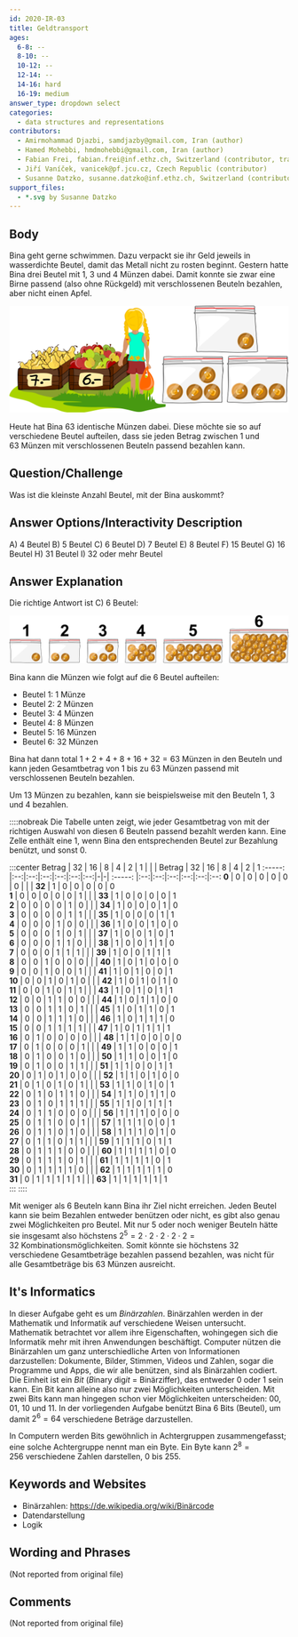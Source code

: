 ```yaml
---
id: 2020-IR-03
title: Geldtransport
ages:
  6-8: --
  8-10: --
  10-12: --
  12-14: --
  14-16: hard
  16-19: medium
answer_type: dropdown select
categories:
  - data structures and representations
contributors:
  - Amirmohammad Djazbi, samdjazby@gmail.com, Iran (author)
  - Hamed Mohebbi, hmdmohebbi@gmail.com, Iran (author)
  - Fabian Frei, fabian.frei@inf.ethz.ch, Switzerland (contributor, translation from English into German)
  - Jiří Vaníček, vanicek@pf.jcu.cz, Czech Republic (contributor)
  - Susanne Datzko, susanne.datzko@inf.ethz.ch, Switzerland (contributor, graphics)
support_files:
  - *.svg by Susanne Datzko
---
```



## Body

Bina geht gerne schwimmen. Dazu verpackt sie ihr Geld jeweils in wasserdichte Beutel, damit das Metall nicht zu rosten beginnt. Gestern hatte Bina drei Beutel mit 1, 3 und 4 Münzen dabei. Damit konnte sie zwar eine Birne passend (also ohne Rückgeld) mit verschlossenen Beuteln bezahlen, aber nicht einen Apfel. 

![](graphics/2020-IR-03_taskbody-optimized.svg "Markt (500px)")

Heute hat Bina 63 identische Münzen dabei. Diese möchte sie so auf verschiedene Beutel aufteilen, dass sie jeden Betrag zwischen 1 und 63 Münzen mit verschlossenen Beuteln passend bezahlen kann.


## Question/Challenge

Was ist die kleinste Anzahl Beutel, mit der Bina auskommt?


## Answer Options/Interactivity Description


 A)  4 Beutel
 B)  5 Beutel
 C)  6 Beutel
 D)  7 Beutel
 E)  8 Beutel
 F)  15 Beutel
 G)  16 Beutel
 H)  31 Beutel
 I)  32 oder mehr Beutel


## Answer Explanation

Die richtige Antwort ist C) 6 Beutel:

![](graphics/2020-IR-03_solution-compatible.svg "Lösung (500px)")

Bina kann die Münzen wie folgt auf die 6 Beutel aufteilen:
 - Beutel 1: 1 Münze
 - Beutel 2: 2 Münzen
 - Beutel 3: 4 Münzen
 - Beutel 4: 8 Münzen
 - Beutel 5: 16 Münzen
 - Beutel 6: 32 Münzen

Bina hat dann total $1 + 2 + 4 + 8 + 16 + 32 = 63$ Münzen in den Beuteln und kann jeden Gesamtbetrag von 1 bis zu 63 Münzen passend mit verschlossenen Beuteln bezahlen. 

Um 13 Münzen zu bezahlen, kann sie beispielsweise mit den Beuteln 1, 3 und 4 bezahlen.

::::nobreak
Die Tabelle unten zeigt, wie jeder Gesamtbetrag von mit der richtigen Auswahl von diesen 6 Beuteln passend bezahlt werden kann. Eine Zelle enthält eine 1, wenn Bina den entsprechenden Beutel zur Bezahlung benützt, und sonst 0.

:::center
Betrag  | 32 | 16 | 8  | 4  | 2  | 1  | | | Betrag  | 32 | 16 | 8  | 4  | 2  | 1 
:-----: |:--:|:--:|:--:|:--:|:--:|:--:|-|-| :-----: |:--:|:--:|:--:|:--:|:--:|:--:
 **0**  | 0  | 0  | 0  | 0  | 0  | 0  | | | **32**  | 1  | 0  | 0  | 0  | 0  | 0  
 **1**  | 0  | 0  | 0  | 0  | 0  | 1  | | | **33**  | 1  | 0  | 0  | 0  | 0  | 1  
 **2**  | 0  | 0  | 0  | 0  | 1  | 0  | | | **34**  | 1  | 0  | 0  | 0  | 1  | 0  
 **3**  | 0  | 0  | 0  | 0  | 1  | 1  | | | **35**  | 1  | 0  | 0  | 0  | 1  | 1  
 **4**  | 0  | 0  | 0  | 1  | 0  | 0  | | | **36**  | 1  | 0  | 0  | 1  | 0  | 0  
 **5**  | 0  | 0  | 0  | 1  | 0  | 1  | | | **37**  | 1  | 0  | 0  | 1  | 0  | 1  
 **6**  | 0  | 0  | 0  | 1  | 1  | 0  | | | **38**  | 1  | 0  | 0  | 1  | 1  | 0  
 **7**  | 0  | 0  | 0  | 1  | 1  | 1  | | | **39**  | 1  | 0  | 0  | 1  | 1  | 1  
 **8**  | 0  | 0  | 1  | 0  | 0  | 0  | | | **40**  | 1  | 0  | 1  | 0  | 0  | 0  
 **9**  | 0  | 0  | 1  | 0  | 0  | 1  | | | **41**  | 1  | 0  | 1  | 0  | 0  | 1  
**10**  | 0  | 0  | 1  | 0  | 1  | 0  | | | **42**  | 1  | 0  | 1  | 0  | 1  | 0  
**11**  | 0  | 0  | 1  | 0  | 1  | 1  | | | **43**  | 1  | 0  | 1  | 0  | 1  | 1  
**12**  | 0  | 0  | 1  | 1  | 0  | 0  | | | **44**  | 1  | 0  | 1  | 1  | 0  | 0  
**13**  | 0  | 0  | 1  | 1  | 0  | 1  | | | **45**  | 1  | 0  | 1  | 1  | 0  | 1  
**14**  | 0  | 0  | 1  | 1  | 1  | 0  | | | **46**  | 1  | 0  | 1  | 1  | 1  | 0  
**15**  | 0  | 0  | 1  | 1  | 1  | 1  | | | **47**  | 1  | 0  | 1  | 1  | 1  | 1  
**16**  | 0  | 1  | 0  | 0  | 0  | 0  | | | **48**  | 1  | 1  | 0  | 0  | 0  | 0  
**17**  | 0  | 1  | 0  | 0  | 0  | 1  | | | **49**  | 1  | 1  | 0  | 0  | 0  | 1  
**18**  | 0  | 1  | 0  | 0  | 1  | 0  | | | **50**  | 1  | 1  | 0  | 0  | 1  | 0  
**19**  | 0  | 1  | 0  | 0  | 1  | 1  | | | **51**  | 1  | 1  | 0  | 0  | 1  | 1  
**20**  | 0  | 1  | 0  | 1  | 0  | 0  | | | **52**  | 1  | 1  | 0  | 1  | 0  | 0  
**21**  | 0  | 1  | 0  | 1  | 0  | 1  | | | **53**  | 1  | 1  | 0  | 1  | 0  | 1  
**22**  | 0  | 1  | 0  | 1  | 1  | 0  | | | **54**  | 1  | 1  | 0  | 1  | 1  | 0  
**23**  | 0  | 1  | 0  | 1  | 1  | 1  | | | **55**  | 1  | 1  | 0  | 1  | 1  | 1  
**24**  | 0  | 1  | 1  | 0  | 0  | 0  | | | **56**  | 1  | 1  | 1  | 0  | 0  | 0  
**25**  | 0  | 1  | 1  | 0  | 0  | 1  | | | **57**  | 1  | 1  | 1  | 0  | 0  | 1  
**26**  | 0  | 1  | 1  | 0  | 1  | 0  | | | **58**  | 1  | 1  | 1  | 0  | 1  | 0  
**27**  | 0  | 1  | 1  | 0  | 1  | 1  | | | **59**  | 1  | 1  | 1  | 0  | 1  | 1  
**28**  | 0  | 1  | 1  | 1  | 0  | 0  | | | **60**  | 1  | 1  | 1  | 1  | 0  | 0  
**29**  | 0  | 1  | 1  | 1  | 0  | 1  | | | **61**  | 1  | 1  | 1  | 1  | 0  | 1  
**30**  | 0  | 1  | 1  | 1  | 1  | 0  | | | **62**  | 1  | 1  | 1  | 1  | 1  | 0  
**31**  | 0  | 1  | 1  | 1  | 1  | 1  | | | **63**  | 1  | 1  | 1  | 1  | 1  | 1  
:::
::::

Mit weniger als 6 Beuteln kann Bina ihr Ziel nicht erreichen. Jeden Beutel kann sie beim Bezahlen entweder benützen oder nicht, es gibt also genau zwei Möglichkeiten pro Beutel. Mit nur 5 oder noch weniger Beuteln hätte sie insgesamt also höchstens $2^5 = 2 \cdot 2 \cdot 2 \cdot 2 \cdot 2 = 32$ Kombinationsmöglichkeiten. Somit könnte sie höchstens 32 verschiedene Gesamtbeträge bezahlen passend bezahlen, was nicht für alle Gesamtbeträge bis 63 Münzen ausreicht. 


## It's Informatics

In dieser Aufgabe geht es um _Binärzahlen_. Binärzahlen werden in der Mathematik und Informatik auf verschiedene Weisen untersucht. Mathematik betrachtet vor allem ihre Eigenschaften, wohingegen sich die Informatik mehr mit ihren Anwendungen beschäftigt. Computer nützen die Binärzahlen um ganz unterschiedliche Arten von Informationen darzustellen: Dokumente, Bilder, Stimmen, Videos und Zahlen, sogar die Programme und Apps, die wir alle benützen, sind als Binärzahlen codiert. Die Einheit ist ein _Bit_ (*B*inary dig*it* = Binärziffer), das entweder 0 oder 1 sein kann. Ein Bit kann alleine also nur zwei Möglichkeiten unterscheiden.  Mit zwei Bits kann man hingegen schon vier Möglichkeiten unterscheiden: 00, 01, 10 und 11. In der vorliegenden Aufgabe benützt Bina 6 Bits (Beutel), um damit $2^6 = 64$ verschiedene Beträge darzustellen.

In Computern werden Bits gewöhnlich in Achtergruppen zusammengefasst; eine solche Achtergruppe nennt man ein Byte. Ein Byte kann $2^8 = 256$ verschiedene Zahlen darstellen, 0 bis 255. 


## Keywords and Websites

 - Binärzahlen: https://de.wikipedia.org/wiki/Binärcode
 - Datendarstellung
 - Logik


## Wording and Phrases

(Not reported from original file)


## Comments

(Not reported from original file)
